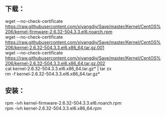 ## 下载：  
wget --no-check-certificate https://raw.githubusercontent.com/xiyangdiy/Save/master/Kernel/CentOS%206/kernel-firmware-2.6.32-504.3.3.el6.noarch.rpm  
wget --no-check-certificate https://raw.githubusercontent.com/xiyangdiy/Save/master/Kernel/CentOS%206/kernel-2.6.32-504.3.3.el6.x86_64.tar.gz.001  
wget --no-check-certificate https://raw.githubusercontent.com/xiyangdiy/Save/master/Kernel/CentOS%206/kernel-2.6.32-504.3.3.el6.x86_64.tar.gz.002  
cat kernel-2.6.32-504.3.3.el6.x86_64.tar.gz* | tar zx  
rm -f kernel-2.6.32-504.3.3.el6.x86_64.tar.gz*  
## 安装：  
rpm -ivh kernel-firmware-2.6.32-504.3.3.el6.noarch.rpm  
rpm -ivh kernel-2.6.32-504.3.3.el6.x86_64.rpm  
